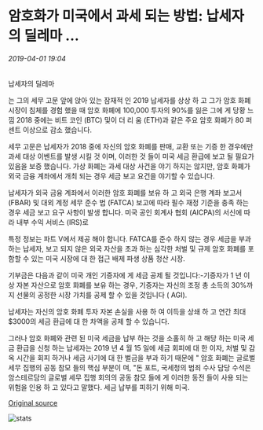 # 암호화가 미국에서 과세 되는 방법: 납세자의 딜레마 ...

###### 2019-04-01 19:04

납세자의 딜레마

는 그의 세무 고문 앞에 앉아 있는 잠재적 인 2019 납세자를 상상 하 고 그가 암호 화폐 시장이 침체를 경험 했을 때 암호 화폐에 100,000 투자의 90%를 잃은 그에 게 당황 느낌 2018 중에는 비트 코인 (BTC) 및이 더 리 움 (ETH)과 같은 주요 암호 화폐가 80 퍼센트 이상으로 감소 했습니다.

세무 고문은 납세자가 2018 중에 자신의 암호 화폐를 판매, 교환 또는 기증 한 경우에만 과세 대상 이벤트를 발생 시킬 것 이며, 이러한 것 들이 미국 세금 환급에 보고 될 필요가 있음을 보증 했습니다. 가상 화폐는 과세 대상 사건을 야기 하지는 않지만, 암호 화폐가 외국 금융 계좌에서 개최 되는 경우 세금 보고 요건을 야기할 수 있습니다.

납세자가 외국 금융 계좌에서 이러한 암호 화폐를 보유 하 고 외국 은행 계좌 보고서 (FBAR) 및 대외 계정 세무 준수 법 (FATCA) 보고에 따라 필수 재정 기준을 충족 하는 경우 세금 보고 요구 사항이 발생 합니다. 미국 공인 회계사 협회 (AICPA)의 서신에 따라 내부 수익 서비스 (IRS)로

특정 정보는 파트 V에서 제공 해야 합니다. FATCA를 준수 하지 않는 경우 세금을 부과 하는 납세자, 보고 되지 않은 외국 자산을 초과 하는 심각한 처벌 및 규제 암호 화폐를 포함할 수 있는 미국 시장에 대 한 접근 배제 파생 상품 청산 시장.

기부금은 다음과 같이 미국 개인 기증자에 게 세금 공제 될 것입니다:-기증자가 1 년 이상 자본 자산으로 암호 화폐를 보유 하는 경우, 기증자는 자신의 조정 총 소득의 30%까지 선물의 공정한 시장 가치를 공제 할 수 있을 것입니다 ( AGI).

납세자는 자신의 암호 화폐 투자 자본 손실을 사용 하 여 이득을 상쇄 하 고 연간 최대 $3000의 세금 환급에 대 한 차액을 공제 할 수 있습니다.

그러나 암호 화폐와 관련 된 미국 세금을 납부 하는 것을 소홀히 하 고 해당 하는 미국 세금 환급을 신청 하는 납세자는 2019 년 4 월 15 일에 세금 회피에 대 한 이자, 처벌 및 감옥 시간을 회피 하거나 세금 사기에 대 한 벌금을 부과 하기 때문에 " 암호 화폐는 글로벌 세무 집행의 공동 참모 들의 핵심 부분이 며, "돈 포트, 국세청의 범죄 수사 담당 수석은 암스테르담의 글로벌 세무 집행 회의의 공동 참모 들에 게 이러한 동전 들이 사용 되는 위험을 인용 하 고 있다고 말했다. 세금 납부를 피하기 위해 미국.

[Original source](https://cointelegraph.com/news/how-crypto-is-taxed-in-the-us-a-taxpayers-dilemma)

![stats](https://c.statcounter.com/11760860/0/a89fa40b/1/ "stats")